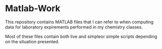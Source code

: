 # Matlab-Work
This repository contains MATLAB files that I can refer to when computing data for laboratory expirements performed in my chemistry classes.

Most of these files contain both live and simpleor simple scripts depending on the situation presented.